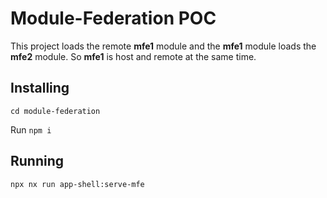 

# Module-Federation POC

This project loads the remote <b>mfe1</b> module and the <b>mfe1</b> module loads the <b>mfe2</b> module. So <b>mfe1</b> is host and remote at the same time.


## Installing
`cd module-federation`


Run `npm i`

## Running


`npx nx run app-shell:serve-mfe`


